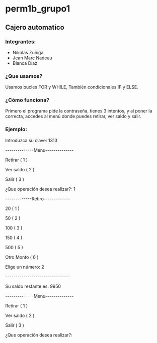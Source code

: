 # perm1b_grupo1<h2>Cajero automatico</h2>
<div>
<h3>Integrantes:</h3>
<ul>
    <li>Nikolas Zuñiga</li>
    <li>Jean Marc Nadeau</li>
    <li>Bianca Díaz</li>
</ul>
</div>
<h3>¿Que usamos?</h3>
<p>Usamos bucles FOR y WHILE, También condicionales IF y ELSE.</p>
<h3>¿Cómo funciona?</h3>
<p>Primero el programa pide la contraseña, tienes 3 intentos, y al poner la correcta, accedes al menú donde puedes retirar, ver saldo y salir.</p>
<h3>Ejemplo:</h3>
<p>Introduzca su clave: 1313</p>
    <p>--------------Menu--------------</p>
    <p>Retirar ( 1 )</p>
    <p>Ver saldo ( 2 )</p>
    <p>Salir ( 3 )</p>
    <p>¿Que operación desea realizar?: 1</p>
    <p>-------------Retiro-------------</p>
    <p>20 ( 1 )</p>
    <p>50 ( 2 )</p>
    <p>100 ( 3 )</p>
    <p>150 ( 4 )</p>
    <p>500 ( 5 )</p>
    <p>Otro Monto ( 6 )</p>
    <p>Elige un número: 2</p>
    <p>--------------------------------</p>
    <p>Su saldo restante es:  9950</p>
    <p>--------------Menu--------------</p>
    <p>Retirar ( 1 )</p>
    <p>Ver saldo ( 2 )</p>
    <p>Salir ( 3 )</p>
    <p>¿Que operación desea realizar?:</p>

